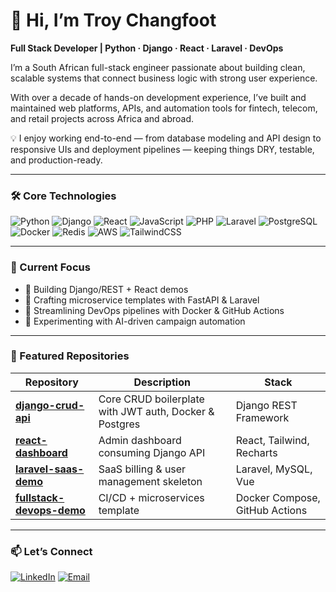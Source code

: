 # 👋 Hi, I’m Troy Changfoot  
**Full Stack Developer | Python · Django · React · Laravel · DevOps**

I’m a South African full-stack engineer passionate about building clean, scalable systems that connect business logic with strong user experience.  

With over a decade of hands-on development experience, I’ve built and maintained web platforms, APIs, and automation tools for fintech, telecom, and retail projects across Africa and abroad.

💡 I enjoy working end-to-end — from database modeling and API design to responsive UIs and deployment pipelines — keeping things DRY, testable, and production-ready.

---

### 🛠️ Core Technologies
![Python](https://img.shields.io/badge/Python-3776AB?style=for-the-badge&logo=python&logoColor=white)
![Django](https://img.shields.io/badge/Django-092E20?style=for-the-badge&logo=django&logoColor=white)
![React](https://img.shields.io/badge/React-20232A?style=for-the-badge&logo=react&logoColor=61DAFB)
![JavaScript](https://img.shields.io/badge/JavaScript-F7DF1E?style=for-the-badge&logo=javascript&logoColor=black)
![PHP](https://img.shields.io/badge/PHP-777BB4?style=for-the-badge&logo=php&logoColor=white)
![Laravel](https://img.shields.io/badge/Laravel-FF2D20?style=for-the-badge&logo=laravel&logoColor=white)
![PostgreSQL](https://img.shields.io/badge/PostgreSQL-316192?style=for-the-badge&logo=postgresql&logoColor=white)
![Docker](https://img.shields.io/badge/Docker-2496ED?style=for-the-badge&logo=docker&logoColor=white)
![Redis](https://img.shields.io/badge/Redis-DC382D?style=for-the-badge&logo=redis&logoColor=white)
![AWS](https://img.shields.io/badge/AWS-232F3E?style=for-the-badge&logo=amazonaws&logoColor=white)
![TailwindCSS](https://img.shields.io/badge/TailwindCSS-06B6D4?style=for-the-badge&logo=tailwindcss&logoColor=white)

---

### 🧩 Current Focus
- 🚀 Building Django/REST + React demos  
- 🧱 Crafting microservice templates with FastAPI & Laravel  
- 🐳 Streamlining DevOps pipelines with Docker & GitHub Actions  
- 🧠 Experimenting with AI-driven campaign automation  

---

### 🧰 Featured Repositories
| Repository | Description | Stack |
|-------------|--------------|--------|
| [**django-crud-api**](https://github.com/TroyChangfoot/django-crud-api) | Core CRUD boilerplate with JWT auth, Docker & Postgres | Django REST Framework |
| [**react-dashboard**](https://github.com/TroyChangfoot/react-dashboard) | Admin dashboard consuming Django API | React, Tailwind, Recharts |
| [**laravel-saas-demo**](#) | SaaS billing & user management skeleton | Laravel, MySQL, Vue |
| [**fullstack-devops-demo**](#) | CI/CD + microservices template | Docker Compose, GitHub Actions |

---

### 📫 Let’s Connect
[![LinkedIn](https://img.shields.io/badge/LinkedIn-0077B5?style=for-the-badge&logo=linkedin&logoColor=white)](https://linkedin.com/in/presidentstarboy)
[![Email](https://img.shields.io/badge/Email-Contact-9cf?style=for-the-badge&logo=gmail&logoColor=white)](mailto:cooperagile@gmail.com)
